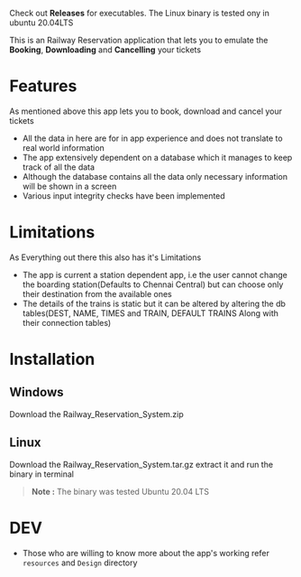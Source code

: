 Check out **Releases** for executables. The Linux binary is tested ony in ubuntu 20.04LTS

This is an Railway Reservation application that lets you to emulate the **Booking**, **Downloading** and **Cancelling** your tickets

# Features
As mentioned above this app lets you to book, download and cancel your tickets
- All the data in here are for in app experience and does not translate to real world information
- The app extensively dependent on a database which it manages to keep track of all the data
- Although the database contains all the data only necessary information will be shown in a screen
- Various input integrity checks have been implemented

# Limitations
As Everything out there this also has it's Limitations
- The app is current a station dependent app, i.e the user cannot change the boarding station(Defaults to Chennai Central) but can choose only their destination from the available ones
- The details of the trains is static but it can be altered by altering the db tables(DEST, NAME, TIMES and TRAIN, DEFAULT TRAINS Along with their connection tables)

# Installation
## Windows
Download the Railway_Reservation_System.zip
## Linux
Download the Railway_Reservation_System.tar.gz extract it and run the binary in terminal
> **Note :** The binary was tested Ubuntu 20.04 LTS

# DEV
- Those who are willing to know more about the app's working refer `resources` and `Design` directory
